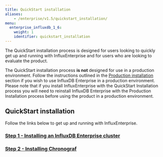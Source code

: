 ```yaml
---
title: QuickStart installation
aliases:
    - /enterprise/v1.5/quickstart_installation/
menu:
  enterprise_influxdb_1_6:
    weight: 1
    identifier: quickstart_installation
---
```


The QuickStart installation process is designed for users looking to quickly
get up and running with InfluxEnterprise and for users who are looking to
evaluate the product.

The QuickStart installation process **is not** designed for use
in a production environment.
Follow the instructions outlined in the [Production installation](/enterprise_influxdb/v1.6/production_installation/) section
if you wish to use InfluxDB Enterprise in a production environment.
Please note that if you install InfluxEnterprise with the QuickStart Installation process you
will need to reinstall InfluxDB Enterprise with the Production Installation
process before using the product in a production environment.

## QuickStart installation

Follow the links below to get up and running with InfluxEnterprise.

### [Step 1 - Installing an InfluxDB Enterprise cluster](/enterprise_influxdb/v1.6/quickstart_installation/cluster_installation/)
### [Step 2 - Installing Chronograf](/enterprise_influxdb/v1.6/quickstart_installation/chrono_install/)
